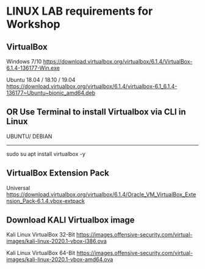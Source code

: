 LINUX LAB requirements for Workshop
===================================

VirtualBox
-------------------

Windows 7/10 
https://download.virtualbox.org/virtualbox/6.1.4/VirtualBox-6.1.4-136177-Win.exe


Ubuntu 18.04 / 18.10 / 19.04
https://download.virtualbox.org/virtualbox/6.1.4/virtualbox-6.1_6.1.4-136177~Ubuntu~bionic_amd64.deb

OR Use Terminal to install Virtualbox via CLI in Linux
------------------------------------------------------
UBUNTU/ DEBIAN
______________
sudo su
apt install virtualbox -y

VirtualBox Extension Pack
-------------------------
Universal
https://download.virtualbox.org/virtualbox/6.1.4/Oracle_VM_VirtualBox_Extension_Pack-6.1.4.vbox-extpack


Download KALI Virtualbox image
------------------------------

Kali Linux VirtualBox 32-Bit
https://images.offensive-security.com/virtual-images/kali-linux-2020.1-vbox-i386.ova

Kali Linux VirtualBox 64-Bit
https://images.offensive-security.com/virtual-images/kali-linux-2020.1-vbox-amd64.ova

